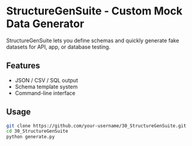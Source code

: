 # StructureGenSuite - Custom Mock Data Generator

StructureGenSuite lets you define schemas and quickly generate fake datasets for API, app, or database testing.

## Features
- JSON / CSV / SQL output  
- Schema template system  
- Command-line interface  

## Usage
```bash
git clone https://github.com/your-username/30_StructureGenSuite.git
cd 30_StructureGenSuite
python generate.py
